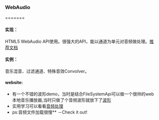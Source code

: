 ### WebAudio
=======
#### 实现：
 HTML5 WebAudio API使用。很强大的API，能以通道为单元对音频做处理。[推荐文档](http://www.html5rocks.com/en/tutorials/webaudio/games/)
#### 实例：
 音乐混音、过滤通道、特殊音效Convolver。
#### website: 
* 有一个不错的波形demo，当时是结合FileSystemApi可以做一个很帅的web本地音乐播放器,当时只做了个音频波形就放下了[波形](http://git.iioly.com/donut/Audio/)
* 实用学习可以看看[音频处理](http://git.iioly.com/donut/Audio/convolver.html)
* ps:音频文件加载很慢** －Check it out!